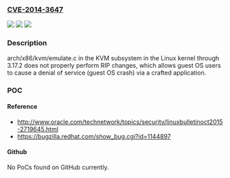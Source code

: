### [CVE-2014-3647](https://cve.mitre.org/cgi-bin/cvename.cgi?name=CVE-2014-3647)
![](https://img.shields.io/static/v1?label=Product&message=n%2Fa&color=blue)
![](https://img.shields.io/static/v1?label=Version&message=%3D%20n%2Fa%20&color=brighgreen)
![](https://img.shields.io/static/v1?label=Vulnerability&message=n%2Fa&color=brighgreen)

### Description

arch/x86/kvm/emulate.c in the KVM subsystem in the Linux kernel through 3.17.2 does not properly perform RIP changes, which allows guest OS users to cause a denial of service (guest OS crash) via a crafted application.

### POC

#### Reference
- http://www.oracle.com/technetwork/topics/security/linuxbulletinoct2015-2719645.html
- https://bugzilla.redhat.com/show_bug.cgi?id=1144897

#### Github
No PoCs found on GitHub currently.

